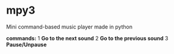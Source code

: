 # mpy3
Mini command-based music player made in python

**commands:**
1 **Go to the next sound**
2 **Go to the previous sound**
3 **Pause/Unpause**

